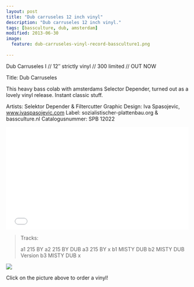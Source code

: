 ```yaml
---
layout: post
title: "Dub carruseles 12 inch vinyl"
description: "Dub carruseles 12 inch vinyl."
tags: [bassculture, dub, amsterdam]
modified: 2013-06-30
image:
  feature: dub-carruseles-vinyl-record-bassculture1.png
  
---
```


Dub Carruseles I // 12″ strictly vinyl // 300 limited // OUT NOW

Title: Dub Carruseles

This heavy bass colab with amsterdams Selector Depender, turned out as a lovely vinyl release. Instant classic stuff.

Artists: Selektor Depender & Filtercutter
Graphic Design: Iva Spasojevic, www.ivaspasojevic.com
Label: sozialistischer-plattenbau.org & bassculture.nl
Catalogusnummer: SPB 12022


<iframe src="//player.vimeo.com/video/68415356" width="500" height="281" frameborder="0" webkitallowfullscreen mozallowfullscreen allowfullscreen></iframe>


>Tracks:
>
>a1 215 BY
>a2 215 BY DUB
>a3 215 BY x
>b1 MISTY DUB
>b2 MISTY DUB Version
>b3 MISTY DUB x


<a href="http://sozialistischer-plattenbau.org/home/spb12021-selektor-depender-filtercutter-dub-carusseles/"><img src="http://www.bassculture.nl/wp-content/uploads/2012/08/dub-carruseles-12inch-vinyl-release.jpg"></a>

Click on the picture above to order a vinyl!
